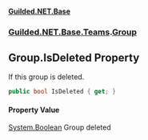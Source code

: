 
#### [Guilded.NET.Base](index 'index')
### [Guilded.NET.Base.Teams](index#Guilded_NET_Base_Teams 'Guilded.NET.Base.Teams').[Group](Group 'Guilded.NET.Base.Teams.Group')
## Group.IsDeleted Property
If this group is deleted.  
```csharp
public bool IsDeleted { get; }
```

#### Property Value
[System.Boolean](https://docs.microsoft.com/en-us/dotnet/api/System.Boolean 'System.Boolean')
Group deleted
